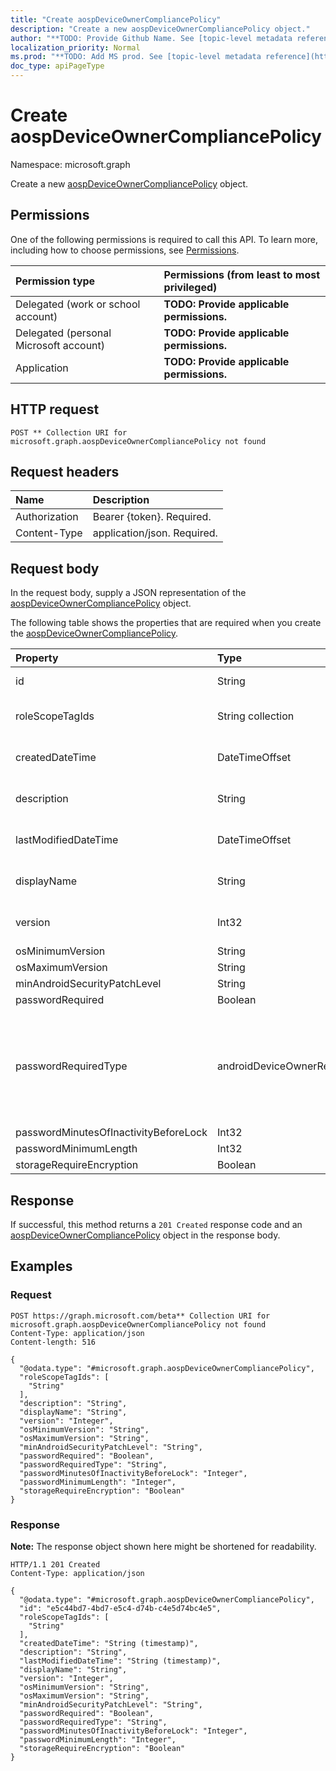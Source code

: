 ```yaml
---
title: "Create aospDeviceOwnerCompliancePolicy"
description: "Create a new aospDeviceOwnerCompliancePolicy object."
author: "**TODO: Provide Github Name. See [topic-level metadata reference](https://msgo.azurewebsites.net/add/document/guidelines/metadata.html#topic-level-metadata)**"
localization_priority: Normal
ms.prod: "**TODO: Add MS prod. See [topic-level metadata reference](https://msgo.azurewebsites.net/add/document/guidelines/metadata.html#topic-level-metadata)**"
doc_type: apiPageType
---
```


# Create aospDeviceOwnerCompliancePolicy
Namespace: microsoft.graph

Create a new [aospDeviceOwnerCompliancePolicy](../resources/aospdeviceownercompliancepolicy.md) object.

## Permissions
One of the following permissions is required to call this API. To learn more, including how to choose permissions, see [Permissions](/graph/permissions-reference).

|Permission type|Permissions (from least to most privileged)|
|:---|:---|
|Delegated (work or school account)|**TODO: Provide applicable permissions.**|
|Delegated (personal Microsoft account)|**TODO: Provide applicable permissions.**|
|Application|**TODO: Provide applicable permissions.**|

## HTTP request

<!-- {
  "blockType": "ignored"
}
-->
``` http
POST ** Collection URI for microsoft.graph.aospDeviceOwnerCompliancePolicy not found
```

## Request headers
|Name|Description|
|:---|:---|
|Authorization|Bearer {token}. Required.|
|Content-Type|application/json. Required.|

## Request body
In the request body, supply a JSON representation of the [aospDeviceOwnerCompliancePolicy](../resources/aospdeviceownercompliancepolicy.md) object.

The following table shows the properties that are required when you create the [aospDeviceOwnerCompliancePolicy](../resources/aospdeviceownercompliancepolicy.md).

|Property|Type|Description|
|:---|:---|:---|
|id|String|**TODO: Add Description** Inherited from [entity](../resources/entity.md)|
|roleScopeTagIds|String collection|**TODO: Add Description** Inherited from [deviceCompliancePolicy](../resources/intune-devicecompliancepolicy.md)|
|createdDateTime|DateTimeOffset|**TODO: Add Description** Inherited from [deviceCompliancePolicy](../resources/intune-devicecompliancepolicy.md)|
|description|String|**TODO: Add Description** Inherited from [deviceCompliancePolicy](../resources/intune-devicecompliancepolicy.md)|
|lastModifiedDateTime|DateTimeOffset|**TODO: Add Description** Inherited from [deviceCompliancePolicy](../resources/intune-devicecompliancepolicy.md)|
|displayName|String|**TODO: Add Description** Inherited from [deviceCompliancePolicy](../resources/intune-devicecompliancepolicy.md)|
|version|Int32|**TODO: Add Description** Inherited from [deviceCompliancePolicy](../resources/intune-devicecompliancepolicy.md)|
|osMinimumVersion|String|**TODO: Add Description**|
|osMaximumVersion|String|**TODO: Add Description**|
|minAndroidSecurityPatchLevel|String|**TODO: Add Description**|
|passwordRequired|Boolean|**TODO: Add Description**|
|passwordRequiredType|androidDeviceOwnerRequiredPasswordType|**TODO: Add Description**. Possible values are: `deviceDefault`, `required`, `numeric`, `numericComplex`, `alphabetic`, `alphanumeric`, `alphanumericWithSymbols`, `lowSecurityBiometric`, `customPassword`.|
|passwordMinutesOfInactivityBeforeLock|Int32|**TODO: Add Description**|
|passwordMinimumLength|Int32|**TODO: Add Description**|
|storageRequireEncryption|Boolean|**TODO: Add Description**|



## Response

If successful, this method returns a `201 Created` response code and an [aospDeviceOwnerCompliancePolicy](../resources/aospdeviceownercompliancepolicy.md) object in the response body.

## Examples

### Request
<!-- {
  "blockType": "request",
  "name": "create_aospdeviceownercompliancepolicy_from_"
}
-->
``` http
POST https://graph.microsoft.com/beta** Collection URI for microsoft.graph.aospDeviceOwnerCompliancePolicy not found
Content-Type: application/json
Content-length: 516

{
  "@odata.type": "#microsoft.graph.aospDeviceOwnerCompliancePolicy",
  "roleScopeTagIds": [
    "String"
  ],
  "description": "String",
  "displayName": "String",
  "version": "Integer",
  "osMinimumVersion": "String",
  "osMaximumVersion": "String",
  "minAndroidSecurityPatchLevel": "String",
  "passwordRequired": "Boolean",
  "passwordRequiredType": "String",
  "passwordMinutesOfInactivityBeforeLock": "Integer",
  "passwordMinimumLength": "Integer",
  "storageRequireEncryption": "Boolean"
}
```


### Response
**Note:** The response object shown here might be shortened for readability.
<!-- {
  "blockType": "response",
  "truncated": true,
  "@odata.type": "microsoft.graph.aospDeviceOwnerCompliancePolicy"
}
-->
``` http
HTTP/1.1 201 Created
Content-Type: application/json

{
  "@odata.type": "#microsoft.graph.aospDeviceOwnerCompliancePolicy",
  "id": "e5c44bd7-4bd7-e5c4-d74b-c4e5d74bc4e5",
  "roleScopeTagIds": [
    "String"
  ],
  "createdDateTime": "String (timestamp)",
  "description": "String",
  "lastModifiedDateTime": "String (timestamp)",
  "displayName": "String",
  "version": "Integer",
  "osMinimumVersion": "String",
  "osMaximumVersion": "String",
  "minAndroidSecurityPatchLevel": "String",
  "passwordRequired": "Boolean",
  "passwordRequiredType": "String",
  "passwordMinutesOfInactivityBeforeLock": "Integer",
  "passwordMinimumLength": "Integer",
  "storageRequireEncryption": "Boolean"
}
```

